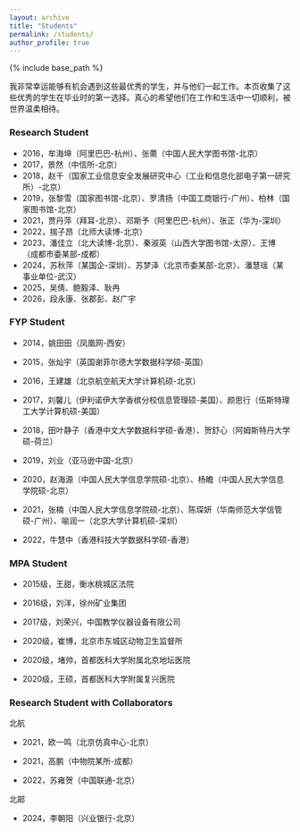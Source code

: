 ```yaml
---
layout: archive
title: "Students"
permalink: /students/
author_profile: true
---
```


{% include base_path %}

我非常幸运能够有机会遇到这些最优秀的学生，并与他们一起工作。本页收集了这些优秀的学生在毕业时的第一选择。真心的希望他们在工作和生活中一切顺利，被世界温柔相待。


### Research Student
* 2016，牟海坤（阿里巴巴-杭州）、张薷（中国人民大学图书馆-北京）
* 2017，景然（中信所-北京）
* 2018，赵千（国家工业信息安全发展研究中心（工业和信息化部电子第一研究所）-北京）
* 2019，张黎雪（国家图书馆-北京）、罗清扬（中国工商银行-广州）、柏林（国家图书馆-北京）
* 2021，贾丹萍（拜耳-北京）、邓斯予（阿里巴巴-杭州）、张正（华为-深圳）
* 2022，揣子昂（北师大读博-北京）
* 2023，潘佳立（北大读博-北京）、秦淑英（山西大学图书馆-太原）、王博（成都市委某部-成都）
* 2024，苏秋萍（某国企-深圳）、苏梦泽（北京市委某部-北京）、潘慧瑶（某事业单位-武汉）
* 2025，吴倩、鲍毅泽、耿冉
* 2026，段永康、张郡彭、赵广宇

### FYP Student
* 2014，姚田田（凤凰网-西安）

* 2015，张灿宇（英国谢菲尔德大学数据科学硕-英国）

* 2016，王建雄（北京航空航天大学计算机硕-北京）

* 2017，刘馨儿（伊利诺伊大学香槟分校信息管理硕-美国）、颜思行（伍斯特理工大学计算机硕-美国）

* 2018，田叶静子（香港中文大学数据科学硕-香港）、贺舒心（阿姆斯特丹大学硕-荷兰）

* 2019，刘业（亚马逊中国-北京）

* 2020，赵海源（中国人民大学信息学院硕-北京）、杨瞻（中国人民大学信息学院硕-北京）

* 2021，张楠（中国人民大学信息学院硕-北京）、陈琛妍（华南师范大学信管硕-广州）、喻润一（北京大学计算机硕-深圳）

* 2022，牛慧中（香港科技大学数据科学硕-香港）

### MPA Student
* 2015级，王甜，衡水桃城区法院

* 2016级，刘洋，徐州矿业集团

* 2017级，刘荣兴，中国教学仪器设备有限公司

* 2020级，崔博，北京市东城区动物卫生监督所

* 2020级，堵帅，首都医科大学附属北京地坛医院

* 2020级，王硕，首都医科大学附属复兴医院

### Research Student with Collaborators
北航
* 2021，欧一鸣（北京仿真中心-北京）

* 2021，高鹏（中物院某所-成都）

* 2022，苏雍贺（中国联通-北京）

北邮
* 2024，李朝阳（兴业银行-北京）

